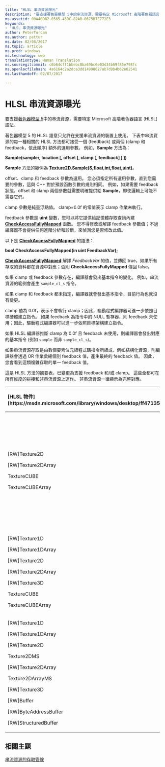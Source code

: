 ```yaml
---
title: "HLSL 串流資源曝光"
description: "要支援著色器模型 5中的串流資源，需要特定 Microsoft 高階著色器語言 (HLSL) 語法。"
ms.assetid: 00A40D82-0565-43DC-82AB-0675B7E772E3
keywords:
- "HLSL 串流資源曝光"
author: PeterTurcan
ms.author: pettur
ms.date: 02/08/2017
ms.topic: article
ms.prod: windows
ms.technology: uwp
translationtype: Human Translation
ms.sourcegitcommit: c6b64cff1bbebc8ba69bc6e03d34b69f85e798fc
ms.openlocfilehash: 4a6164c2a2dca3dd14998627ab7d9b4b62e02541
ms.lasthandoff: 02/07/2017

---
```


# <a name="hlsl-streaming-resources-exposure"></a>HLSL 串流資源曝光


要支援[著色器模型 5](https://msdn.microsoft.com/library/windows/desktop/ff471356)中的串流資源，需要特定 Microsoft 高階著色器語言 (HLSL) 語法。

著色器模型 5 的 HLSL 語意只允許在支援串流資源的裝置上使用。 下表中串流資源的每一種相關的 HLSL 方法都可接受一個 (feedback) 或兩個 (clamp 和 feedback，依此順序) 額外的選用參數。 例如，**Sample** 方法為：

**Sample(sampler, location \[, offset \[, clamp \[, feedback\] \] \])**

**Sample** 方法的範例為 [**Texture2D.Sample(S,float,int,float,uint)**](https://msdn.microsoft.com/library/windows/desktop/dn393787)。

offset、clamp 和 feedback 參數為選用。 您必須指定所有選用參數，直到您需要的參數，這與 C++ 對於預設函數引數的規則相同。 例如，如果需要 feedback 狀態，offset 和 clamp 兩個參數就需要明確提供給 **Sample**，即使邏輯上可能不需要它們。

clamp 參數是純量浮點值。 clamp=0.0f 的常值表示 clamp 作業未執行。

feedback 參數是 **uint** 變數，您可以將它提供給記憶體存取查詢內建 [**CheckAccessFullyMapped**](https://msdn.microsoft.com/library/windows/desktop/dn292083) 函數。 您不得修改或解譯 feedback 參數值；不過編譯器不會提供任何進階分析和診斷，來偵測您是否修改此值。

以下是 [**CheckAccessFullyMapped**](https://msdn.microsoft.com/library/windows/desktop/dn292083) 的語法：

**bool CheckAccessFullyMapped(in uint FeedbackVar);**

[**CheckAccessFullyMapped**](https://msdn.microsoft.com/library/windows/desktop/dn292083) 解譯 *FeedbackVar* 的值，並傳回 true，如果所有存取的資料都在資源中對應；否則 **CheckAccessFullyMapped** 傳回 false。

如果 clamp 或 feedback 參數存在，編譯器會發出基本指令的變化。 例如，串流資源的範例會產生 `sample_cl_s` 指令。

如果 clamp 和 feedback 都未指定，編譯器就會發出基本指令，目前行為也就沒有變更。

clamp 值為 0.0f，表示不會執行 clamp；因此，驅動程式編譯器可進一步依照目標硬體建立指令。 如果 feedback 為指令中的 NULL 暫存器，則 feedback 未使用；因此，驅動程式編譯器可以進一步依照目標架構建立指令。

如果 HLSL 編譯器推斷 clamp 為 0.0f 且 feedback 未使用，則編譯器會發出對應的基本指令 (例如 `sample` 而非 `sample_cl_s`)。

如果串流資源存取是由數個要素位元組程式碼指令所組成，例如結構化資源，則編譯器會透過 OR 作業彙總個別 feedback 值，產生最終的 feedback 值。 因此，您會看到這類複雜存取的單一 feedback 值。

這是 HLSL 方法的摘要表，已變更為支援 feedback 和/或 clamp。 這些全都可在所有維度的拼接和非串流資源上運作。 非串流資源一律顯示為完整對應。

<table>
<colgroup>
<col width="50%" />
<col width="50%" />
</colgroup>
<thead>
<tr class="header">
<th align="left">[HLSL 物件](https://msdn.microsoft.com/library/windows/desktop/ff471359)</th>
<th align="left">包含 feedback 選項 (*) 的內建方法 - 也有 clamp 選項</th>
</tr>
</thead>
<tbody>
<tr class="odd">
<td align="left"><p>[RW]Texture2D</p>
<p>[RW]Texture2DArray</p>
<p>TextureCUBE</p>
<p>TextureCUBEArray</p></td>
<td align="left"><p>Gather</p>
<p>GatherRed</p>
<p>GatherGreen</p>
<p>GatherBlue</p>
<p>GatherAlpha</p>
<p>GatherCmp</p>
<p>GatherCmpRed</p>
<p>GatherCmpGreen</p>
<p>GatherCmpBlue</p>
<p>GatherCmpAlpha</p></td>
</tr>
<tr class="even">
<td align="left"><p>[RW]Texture1D</p>
<p>[RW]Texture1DArray</p>
<p>[RW]Texture2D</p>
<p>[RW]Texture2DArray</p>
<p>[RW]Texture3D</p>
<p>TextureCUBE</p>
<p>TextureCUBEArray</p></td>
<td align="left"><p>Sample*</p>
<p>SampleBias*</p>
<p>SampleCmp*</p>
<p>SampleCmpLevelZero</p>
<p>SampleGrad*</p>
<p>SampleLevel</p></td>
</tr>
<tr class="odd">
<td align="left"><p>[RW]Texture1D</p>
<p>[RW]Texture1DArray</p>
<p>[RW]Texture2D</p>
<p>Texture2DMS</p>
<p>[RW]Texture2DArray</p>
<p>Texture2DArrayMS</p>
<p>[RW]Texture3D</p>
<p>[RW]Buffer</p>
<p>[RW]ByteAddressBuffer</p>
<p>[RW]StructuredBuffer</p></td>
<td align="left">Load</td>
</tr>
</tbody>
</table>

 

## <a name="span-idrelated-topicsspanrelated-topics"></a><span id="related-topics"></span>相關主題


[串流資源的存取管線](pipeline-access-to-streaming-resources.md)

 

 





